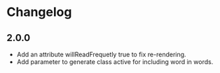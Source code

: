 # Changelog

## 2.0.0
- Add an attribute willReadFrequetly true to fix re-rendering.
- Add parameter to generate class active for including word in words.